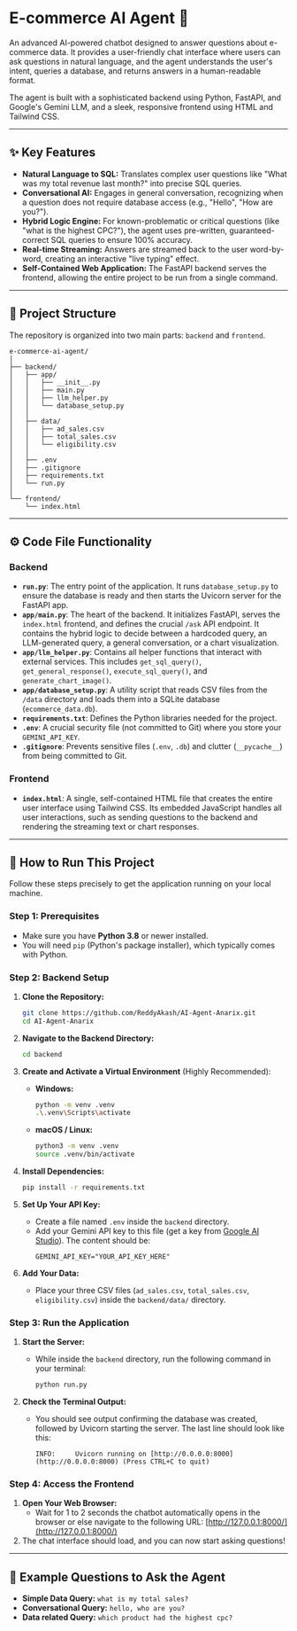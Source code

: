 # E-commerce AI Agent 🤖

An advanced AI-powered chatbot designed to answer questions about e-commerce data. It provides a user-friendly chat interface where users can ask questions in natural language, and the agent understands the user's intent, queries a database, and returns answers in a human-readable format.

The agent is built with a sophisticated backend using Python, FastAPI, and Google's Gemini LLM, and a sleek, responsive frontend using HTML and Tailwind CSS.

---

## ✨ Key Features

* **Natural Language to SQL:** Translates complex user questions like "What was my total revenue last month?" into precise SQL queries.
* **Conversational AI:** Engages in general conversation, recognizing when a question does not require database access (e.g., "Hello", "How are you?").
* **Hybrid Logic Engine:** For known-problematic or critical questions (like "what is the highest CPC?"), the agent uses pre-written, guaranteed-correct SQL queries to ensure 100% accuracy.
* **Real-time Streaming:** Answers are streamed back to the user word-by-word, creating an interactive "live typing" effect.
* **Self-Contained Web Application:** The FastAPI backend serves the frontend, allowing the entire project to be run from a single command.

---

## 📁 Project Structure

The repository is organized into two main parts: `backend` and `frontend`.

```
e-commerce-ai-agent/
│
├── backend/
│   ├── app/
│   │   ├── __init__.py
│   │   ├── main.py
│   │   ├── llm_helper.py
│   │   └── database_setup.py
│   │
│   ├── data/
│   │   ├── ad_sales.csv
│   │   ├── total_sales.csv
│   │   └── eligibility.csv
│   │
│   ├── .env
│   ├── .gitignore
│   ├── requirements.txt
│   └── run.py
│
└── frontend/
    └── index.html
```

---

## ⚙️ Code File Functionality

### Backend

* **`run.py`**: The entry point of the application. It runs `database_setup.py` to ensure the database is ready and then starts the Uvicorn server for the FastAPI app.
* **`app/main.py`**: The heart of the backend. It initializes FastAPI, serves the `index.html` frontend, and defines the crucial `/ask` API endpoint. It contains the hybrid logic to decide between a hardcoded query, an LLM-generated query, a general conversation, or a chart visualization.
* **`app/llm_helper.py`**: Contains all helper functions that interact with external services. This includes `get_sql_query()`, `get_general_response()`, `execute_sql_query()`, and `generate_chart_image()`.
* **`app/database_setup.py`**: A utility script that reads CSV files from the `/data` directory and loads them into a SQLite database (`ecommerce_data.db`).
* **`requirements.txt`**: Defines the Python libraries needed for the project.
* **`.env`**: A crucial security file (not committed to Git) where you store your `GEMINI_API_KEY`.
* **`.gitignore`**: Prevents sensitive files (`.env`, `.db`) and clutter (`__pycache__`) from being committed to Git.

### Frontend

* **`index.html`**: A single, self-contained HTML file that creates the entire user interface using Tailwind CSS. Its embedded JavaScript handles all user interactions, such as sending questions to the backend and rendering the streaming text or chart responses.

---

## 🚀 How to Run This Project

Follow these steps precisely to get the application running on your local machine.

### Step 1: Prerequisites

* Make sure you have **Python 3.8** or newer installed.
* You will need `pip` (Python's package installer), which typically comes with Python.

### Step 2: Backend Setup

1.  **Clone the Repository:**
    ```bash
    git clone https://github.com/ReddyAkash/AI-Agent-Anarix.git
    cd AI-Agent-Anarix
    ```

2.  **Navigate to the Backend Directory:**
    ```bash
    cd backend
    ```

3.  **Create and Activate a Virtual Environment** (Highly Recommended):
    * **Windows:**
        ```bash
        python -m venv .venv
        .\.venv\Scripts\activate
        ```
    * **macOS / Linux:**
        ```bash
        python3 -m venv .venv
        source .venv/bin/activate
        ```

4.  **Install Dependencies:**
    ```bash
    pip install -r requirements.txt
    ```

5.  **Set Up Your API Key:**
    * Create a file named `.env` inside the `backend` directory.
    * Add your Gemini API key to this file (get a key from [Google AI Studio](https://aistudio.google.com/)). The content should be:
        ```
        GEMINI_API_KEY="YOUR_API_KEY_HERE"
        ```

6.  **Add Your Data:**
    * Place your three CSV files (`ad_sales.csv`, `total_sales.csv`, `eligibility.csv`) inside the `backend/data/` directory.

### Step 3: Run the Application

1.  **Start the Server:**
    * While inside the `backend` directory, run the following command in your terminal:
        ```bash
        python run.py
        ```

2.  **Check the Terminal Output:**
    * You should see output confirming the database was created, followed by Uvicorn starting the server. The last line should look like this:
        ```
        INFO:     Uvicorn running on [http://0.0.0.0:8000](http://0.0.0.0:8000) (Press CTRL+C to quit)
        ```

### Step 4: Access the Frontend

1.  **Open Your Web Browser:**
    * Wait for 1 to 2 seconds the chatbot automatically opens in the browser or else navigate to the following URL: [http://127.0.0.1:8000/](http://127.0.0.1:8000/)
2.  The chat interface should load, and you can now start asking questions!

---

## 💬 Example Questions to Ask the Agent

* **Simple Data Query:** `what is my total sales?`
* **Conversational Query:** `hello, who are you?`
* **Data related Query:** `which product had the highest cpc?`